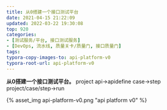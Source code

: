 ```yaml
---
title: 从0搭建一个接口测试平台
date: 2021-04-15 21:22:09
updated: 2022-03-22 19:30:08
top: 920 
categories: 
- [测试服务/平台, 接口测试服务]
- [DevOps, 流水线, 质量关卡/质量门, 接口质量门]
tags:
typora-copy-images-to: api-platform-v0
typora-root-url: api-platform-v0
---
```


**从0搭建一个接口测试平台。**
project
api->apidefine
case->step
project/case/step->run

{% asset_img api-platform-v0.png "api platform v0" %}